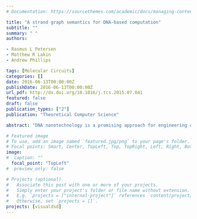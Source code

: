 ```yaml
---
# Documentation: https://sourcethemes.com/academic/docs/managing-content/

title: "A strand graph semantics for DNA-based computation"
subtitle: ""
summary: " "
authors:

- Rasmus L Petersen
- Matthew R Lakin
- Andrew Phillips

tags: [Molecular Circuits]
categories: []
date: 2016-06-13T00:00:00Z
publishDate: 2016-06-13T00:00:00Z
url_pdf: http://dx.doi.org/10.1016/j.tcs.2015.07.041
featured: false
draft: false
publication_types: ["2"]
publication: "Theoretical Computer Science"

abstract: "DNA nanotechnology is a promising approach for engineering computation at the nanoscale, with potential applications in biofabrication and intelligent nanomedicine. DNA strand displacement is a general strategy for implementing a broad range of nanoscale computations, including any computation that can be expressed as a chemical reaction network. Modelling and analysis of DNA strand displacement systems is an important part of the design process, prior to experimental realisation. As experimental techniques improve, it is important for modelling languages to keep pace with the complexity of structures that can be realised experimentally. In this paper we present a process calculus for modelling DNA strand displacement computations involving rich secondary structures, including DNA branches and loops. We prove that our calculus is also sufficiently expressive to model previous work on non-branching structures, and propose a mapping from our calculus to a canonical strand graph representation, in which vertices represent DNA strands, ordered sites represent domains, and edges between sites represent bonds between domains. We define interactions between strands by means of strand graph rewriting, and prove the correspondence between the process calculus and strand graph behaviours. Finally, we propose a mapping from strand graphs to an efficient implementation, which we use to perform modelling and simulation of DNA strand displacement systems with rich secondary structure."

# Featured image
# To use, add an image named `featured.jpg/png` to your page's folder.
# Focal points: Smart, Center, TopLeft, Top, TopRight, Left, Right, BottomLeft, Bottom, BottomRight.
image: 
#  caption: ""
  focal_point: "TopLeft"
#  preview_only: false

# Projects (optional).
#   Associate this post with one or more of your projects.
#   Simply enter your project's folder or file name without extension.
#   E.g. `projects = ["internal-project"]` references `content/project/deep-learning/index.md`.
#   Otherwise, set `projects = []`.
projects: [visualdsd]
---
```

